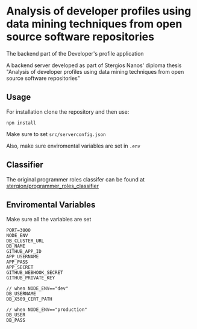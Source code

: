 # Analysis of developer profiles using data mining techniques from open source software repositories
The backend part of the Developer's profile application

A backend server developed as part of Stergios Nanos' diploma thesis "Analysis of developer profiles using data mining techniques from open source software repositories"

## Usage
For installation clone the repository and then use:

```
npn install
```

Make sure to set `src/serverconfig.json`

Also, make sure enviromental variables are set in `.env`

## Classifier
The original programmer roles classifer can be found at [stergion/programmer_roles_classifier](https://github.com/stergion/programmer_roles_classifier)

## Enviromental Variables
Make sure all the variables are set
```
PORT=3000
NODE_ENV
DB_CLUSTER_URL
DB_NAME
GITHUB_APP_ID
APP_USERNAME
APP_PASS
APP_SECRET
GITHUB_WEBHOOK_SECRET
GITHUB_PRIVATE_KEY

// when NODE_ENV=="dev"
DB_USERNAME
DB_X509_CERT_PATH

// when NODE_ENV=="production"
DB_USER
DB_PASS
```

